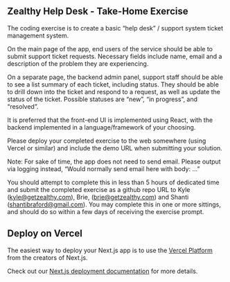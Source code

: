 ## Zealthy Help Desk - Take-Home Exercise

The coding exercise is to create a basic “help desk” / support system ticket management
system.


On the main page of the app, end users of the service should be able to submit support ticket
requests. Necessary fields include name, email and a description of the problem they are
experiencing.


On a separate page, the backend admin panel, support staff should be able to see a list
summary of each ticket, including status. They should be able to drill down into the ticket and
respond to a request, as well as update the status of the ticket. Possible statuses are “new”, “in
progress”, and “resolved”.


It is preferred that the front-end UI is implemented using React, with the backend implemented
in a language/framework of your choosing.


Please deploy your completed exercise to the web somewhere (using Vercel or similar) and
include the demo URL when submitting your solution.


Note: For sake of time, the app does not need to send email. Please output via logging instead,
“Would normally send email here with body: ...”


You should attempt to complete this in less than 5 hours of dedicated time and submit the
completed exercise as a github repo URL to Kyle (kyle@getzealthy.com), Brie,
(brie@getzealthy.com) and Shanti (shantibraford@gmail.com). You may complete this in one or
more sittings, and should do so within a few days of receiving the exercise prompt.

## Deploy on Vercel

The easiest way to deploy your Next.js app is to use the [Vercel Platform](https://vercel.com/new?utm_medium=default-template&filter=next.js&utm_source=create-next-app&utm_campaign=create-next-app-readme) from the creators of Next.js.

Check out our [Next.js deployment documentation](https://nextjs.org/docs/deployment) for more details.

